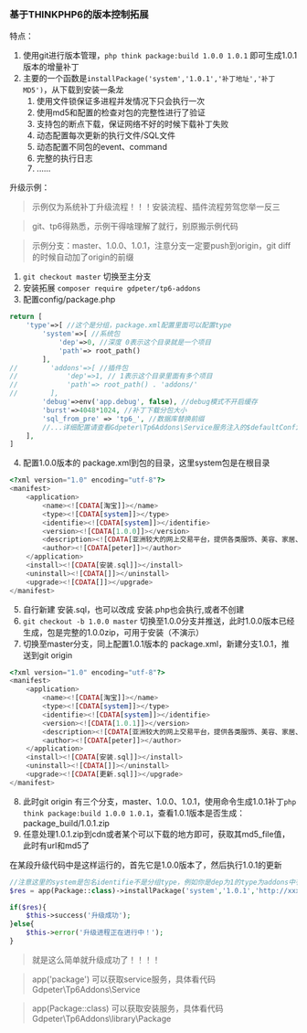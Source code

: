 ### 基于THINKPHP6的版本控制拓展
特点：
1. 使用git进行版本管理，`php think package:build 1.0.0 1.0.1` 即可生成1.0.1版本的增量补丁
2. 主要的一个函数是`installPackage('system','1.0.1','补丁地址','补丁MD5')`，从下载到安装一条龙
   1. 使用文件锁保证多进程并发情况下只会执行一次
   2. 使用md5和配置的检查对包的完整性进行了验证
   3. 支持包的断点下载，保证网络不好的时候下载补丁失败
   4. 动态配置每次更新的执行文件/SQL文件
   5. 动态配置不同包的event、command
   6. 完整的执行日志
   7. ......

升级示例：
> 示例仅为系统补丁升级流程！！！安装流程、插件流程劳驾您举一反三

> git、tp6得熟悉，示例干得啥理解了就行，别原搬示例代码

> 示例分支：master、1.0.0、1.0.1，注意分支一定要push到origin，git diff的时候自动加了origin的前缀

1. `git checkout master` 切换至主分支
2. 安装拓展 `composer require gdpeter/tp6-addons`
3. 配置config/package.php
```php
return [
    'type'=>[ //这个是分组，package.xml配置里面可以配置type
        'system'=>[ //系统包
            'dep'=>0, //深度 0表示这个目录就是一个项目
            'path'=> root_path()
        ],
//        'addons'=>[ //插件包
//            'dep'=>1, // 1表示这个目录里面有多个项目
//            'path'=> root_path() . 'addons/'
//        ],
        'debug'=>env('app.debug', false), //debug模式不开启缓存
        'burst'=>4048*1024, //补丁下载分包大小
        'sql_from_pre' => 'tp6_', //数据库替换前缀
        //...详细配置请查看Gdpeter\Tp6Addons\Service服务注入的$defaultConfig
    ],
]
```
4. 配置1.0.0版本的 package.xml到包的目录，这里system包是在根目录
```php
<?xml version="1.0" encoding="utf-8"?>
<manifest>
    <application>
        <name><![CDATA[淘宝]]></name>
        <type><![CDATA[system]]></type>
        <identifie><![CDATA[system]]></identifie>
        <version><![CDATA[1.0.0]]></version>
        <description><![CDATA[亚洲较大的网上交易平台，提供各类服饰、美容、家居、数码、话费/点卡充值… 数亿优质商品，同时提供担保交易(先收货后付款)等安全交易保障服务，并由商家提供退货承诺、破损补寄等消费...]]></description>
        <author><![CDATA[peter]]></author>
    </application>
    <install><![CDATA[安装.sql]]></install>
    <uninstall><![CDATA[]]></uninstall>
    <upgrade><![CDATA[]]></upgrade>
</manifest> 
```
5. 自行新建 安装.sql，也可以改成 安装.php也会执行,或者不创建
6. `git checkout -b 1.0.0 master` 切换至1.0.0分支并推送，此时1.0.0版本已经生成，包是完整的1.0.0zip，可用于安装（不演示）
7. 切换至master分支，同上配置1.0.1版本的 package.xml，新建分支1.0.1，推送到git origin
```php
<?xml version="1.0" encoding="utf-8"?>
<manifest>
    <application>
        <name><![CDATA[淘宝]]></name>
        <type><![CDATA[system]]></type>
        <identifie><![CDATA[system]]></identifie>
        <version><![CDATA[1.0.1]]></version>
        <description><![CDATA[亚洲较大的网上交易平台，提供各类服饰、美容、家居、数码、话费/点卡充值… 数亿优质商品，同时提供担保交易(先收货后付款)等安全交易保障服务，并由商家提供退货承诺、破损补寄等消费...]]></description>
        <author><![CDATA[peter]]></author>
    </application>
    <install><![CDATA[安装.sql]]></install>
    <uninstall><![CDATA[]]></uninstall>
    <upgrade><![CDATA[更新.sql]]></upgrade>
</manifest> 
```
8. 此时git origin 有三个分支，master、1.0.0、1.0.1，使用命令生成1.0.1补丁`php think package:build 1.0.0 1.0.1`，查看1.0.1版本是否生成：package_build/1.0.1.zip
9. 任意处理1.0.1.zip到cdn或者某个可以下载的地方即可，获取其md5_file值，此时有url和md5了

在某段升级代码中是这样运行的，首先它是1.0.0版本了，然后执行1.0.1的更新
```php
//注意这里的system是包名identifie不是分组type，例如你是dep为1的type为addons中有一个插件名为coupon，这里是coupon而非addons
$res = app(Package::class)->installPackage('system','1.0.1','http://xxx/1.0.1.zip','md5xxxxxxx');

if($res){
    $this->success('升级成功');
}else{
    $this->error('升级进程正在进行中！');
}
```

> 就是这么简单就升级成功了！！！！

> app('package') 可以获取service服务，具体看代码Gdpeter\Tp6Addons\Service

> app(Package::class) 可以获取安装服务，具体看代码Gdpeter\Tp6Addons\library\Package